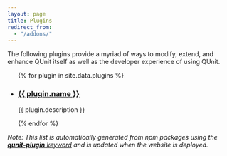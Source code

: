 ```yaml
---
layout: page
title: Plugins
redirect_from:
  - "/addons/"
---
```


<p class="lead">The following plugins provide a myriad of ways to modify, extend, and enhance QUnit itself as well as the developer experience of using QUnit.</p>

<ul id="plugins">
  {% for plugin in site.data.plugins %}
    <li class="plugin">
      <h3><a href="https://npmjs.com/package/{{ plugin.name }}" target="_blank" rel="noopener noreferrer">{{ plugin.name }}</a></h3>
      <p>{{ plugin.description }}</p>
    </li>
  {% endfor %}
</ul>

_Note: This list is automatically generated from npm packages using the [**qunit-plugin** keyword](https://www.npmjs.com/search?q=keywords:qunit-plugin) and is updated when the website is deployed._

